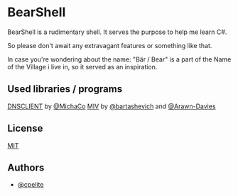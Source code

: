 
# BearShell

BearShell is a rudimentary shell. It serves the purpose to help me learn C#.

So please don't await any extravagant features or something like that.

In case you're wondering about the name: "Bär / Bear" is a part of the Name of the Village i live in, so it served as an inspiration.

## Used libraries / programs
[DNSCLIENT](https://github.com/MichaCo/DnsClient.NET) by [@MichaCo](https://github.com/MichaCo)
[MIV](https://github.com/bartashevich/MIV) by [@bartashevich](https://github.com/bartashevich) and [@Arawn-Davies](https://github.com/Arawn-Davies)

## License

[MIT](https://choosealicense.com/licenses/mit/)


## Authors

- [@cpelite](https://www.github.com/cpelite)


